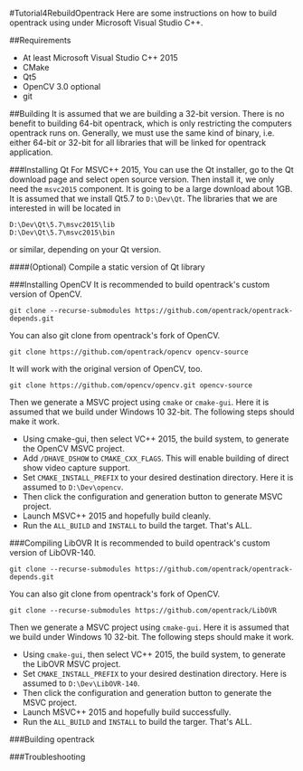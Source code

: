 #Tutorial4RebuildOpentrack
Here are some instructions on how to build opentrack using under Microsoft Visual Studio C++.

##Requirements
 - At least Microsoft Visual Studio C++ 2015
 - CMake
 - Qt5
 - OpenCV 3.0
 optional
 - git

##Building
It is assumed that we are building a 32-bit version. There is no benefit to building 64-bit opentrack, which is only restricting the computers opentrack runs on.
Generally, we must use the same kind of binary, i.e. either 64-bit or 32-bit for all libraries that will be linked for opentrack application.

###Installing Qt
For MSVC++ 2015, You can use the Qt installer, go to the Qt download page and select open source version. Then install it, we only need the `msvc2015` component.
It is going to be a large download about 1GB. It is assumed that we install Qt5.7 to `D:\Dev\Qt`.
The libraries that we are interested in will be located in
```
D:\Dev\Qt\5.7\msvc2015\lib
D:\Dev\Qt\5.7\msvc2015\bin
```
or similar, depending on your Qt version.

####(Optional) Compile a static version of Qt library

###Installing OpenCV
It is recommended to build opentrack's custom version of OpenCV.
```
git clone --recurse-submodules https://github.com/opentrack/opentrack-depends.git
```

You can also git clone from opentrack's fork of OpenCV.
```
git clone https://github.com/opentrack/opencv opencv-source
```

It will work with the original version of OpenCV, too.
```
git clone https://github.com/opencv/opencv.git opencv-source
```

Then we generate a MSVC project using `cmake` or `cmake-gui`.
Here it is assumed that we build under Windows 10 32-bit. The following steps should make it work.
 - Using cmake-gui, then select VC++ 2015, the build system, to generate the OpenCV MSVC project.
 - Add `/DHAVE_DSHOW` to `CMAKE_CXX_FLAGS`. This will enable building of direct show video capture support.
 - Set `CMAKE_INSTALL_PREFIX` to your desired destination directory. Here it is assumed to `D:\Dev\opencv`.
 - Then click the configuration and generation button to generate MSVC project.
 - Launch MSVC++ 2015 and hopefully build cleanly.
 - Run the `ALL_BUILD` and `INSTALL` to build the target.
That's ALL.

###Compiling LibOVR
It is recommended to build opentrack's custom version of LibOVR-140.
```
git clone --recurse-submodules https://github.com/opentrack/opentrack-depends.git
```

You can also git clone from opentrack's fork of OpenCV.
```
git clone --recurse-submodules https://github.com/opentrack/LibOVR
```

Then we generate a MSVC project using `cmake-gui`.
Here it is assumed that we build under Windows 10 32-bit. The following steps should make it work.
 - Using `cmake-gui`, then select VC++ 2015, the build system, to generate the LibOVR MSVC project.
 - Set `CMAKE_INSTALL_PREFIX` to your desired destination directory. Here is assumed to `D:\Dev\LibOVR-140`.
 - Then click the configuration and generation button to generate the MSVC project.
 - Launch MSVC++ 2015 and hopefully build successfully.
 - Run the `ALL_BUILD` and `INSTALL` to build the targer.
That's ALL.

###Building opentrack


###Troubleshooting

